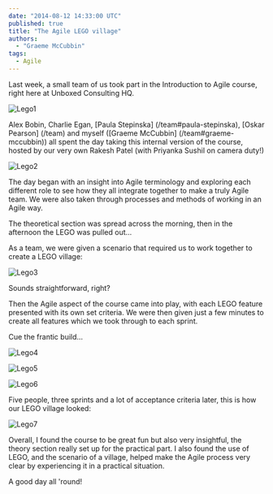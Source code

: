 ```yaml
---
date: "2014-08-12 14:33:00 UTC"
published: true
title: "The Agile LEGO village"
authors:
  - "Graeme McCubbin"
tags:
  - Agile
---
```


Last week, a small team of us took part in the Introduction to Agile course, right here at Unboxed Consulting HQ.

![Lego1](https://s3-eu-west-1.amazonaws.com/unboxed-web-image-uploader/8f68860b9e3230ada2f39cb7b59af4f9.jpg)

Alex Bobin, Charlie Egan, [Paula Stepinska] (/team#paula-stepinska), [Oskar Pearson] (/team) and myself ([Graeme McCubbin] (/team#graeme-mccubbin)) all spent the day taking this internal version of the course, hosted by our very own Rakesh Patel (with Priyanka Sushil on camera duty!)

![Lego2](https://s3-eu-west-1.amazonaws.com/unboxed-web-image-uploader/855adf988a3e928c13271a1f8a4ae416.jpg)

The day began with an insight into Agile terminology and exploring each different role to see how they all integrate together to make a truly Agile team. We were also taken through processes and methods of working in an Agile way.

The theoretical section was spread across the morning, then in the afternoon the LEGO was pulled out…

As a team, we were given a scenario that required us to work together to create a LEGO village:

![Lego3](https://s3-eu-west-1.amazonaws.com/unboxed-web-image-uploader/baf75d96c9f57616e2a36f2c08a4b0fb.jpg)

Sounds straightforward, right?

Then the Agile aspect of the course came into play, with each LEGO feature presented with its own set criteria. We were then given just a few minutes to create all features which we took through to each sprint.

Cue the frantic build…

![Lego4](https://s3-eu-west-1.amazonaws.com/unboxed-web-image-uploader/63128f8814c706c97b3e9a54a7209638.jpg)

![Lego5](https://s3-eu-west-1.amazonaws.com/unboxed-web-image-uploader/182ff6575399e29298c86012f328fe43.jpg)

![Lego6](https://s3-eu-west-1.amazonaws.com/unboxed-web-image-uploader/4cdbe21e3ad8b2b95ed0dae938ea2de3.jpg)

Five people, three sprints and a lot of acceptance criteria later, this is how our LEGO village looked:

![Lego7](https://s3-eu-west-1.amazonaws.com/unboxed-web-images/055c106e905f6c21876f957cfec001f9.jpg)

Overall, I found the course to be great fun but also very insightful, the theory section really set up for the practical part. I also found the use of LEGO, and the scenario of a village, helped make the Agile process very clear by experiencing it in a practical situation.

A good day all 'round!
